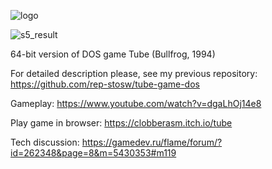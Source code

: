 ![logo](https://user-images.githubusercontent.com/88702500/131208084-aa793cc4-2f1c-48a4-8819-586c376180df.png)

![s5_result](https://user-images.githubusercontent.com/88702500/131208173-4758d8b1-0629-48b9-a53e-1b4c90115a90.png)

64-bit version of DOS game Tube (Bullfrog, 1994)

For detailed description please, see my previous repository: https://github.com/rep-stosw/tube-game-dos

Gameplay: https://www.youtube.com/watch?v=dgaLhOj14e8

Play game in browser: https://clobberasm.itch.io/tube

Tech discussion: https://gamedev.ru/flame/forum/?id=262348&page=8&m=5430353#m119
